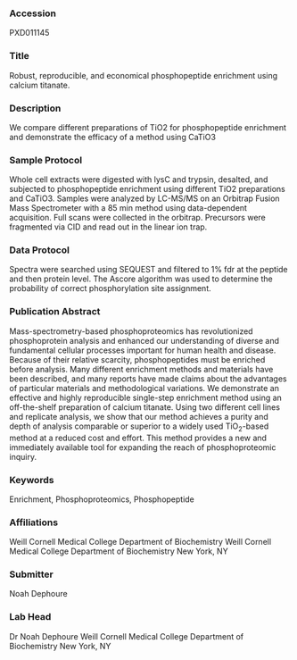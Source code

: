 ### Accession
PXD011145

### Title
Robust, reproducible, and economical phosphopeptide enrichment using calcium titanate.

### Description
We compare different preparations of TiO2 for phosphopeptide enrichment and demonstrate the efficacy of a method using CaTiO3

### Sample Protocol
Whole cell extracts were digested with lysC and trypsin, desalted, and subjected to phosphopeptide enrichment using different TiO2 preparations and CaTiO3. Samples were analyzed by LC-MS/MS on an Orbitrap Fusion Mass Spectrometer with a 85 min method using data-dependent acquisition. Full scans were collected in the orbitrap. Precursors were fragmented via CID and read out in the linear ion trap.

### Data Protocol
Spectra were searched using SEQUEST and filtered to 1% fdr at the peptide and then protein level. The Ascore algorithm was used to determine the probability of correct phosphorylation site assignment.

### Publication Abstract
Mass-spectrometry-based phosphoproteomics has revolutionized phosphoprotein analysis and enhanced our understanding of diverse and fundamental cellular processes important for human health and disease. Because of their relative scarcity, phosphopeptides must be enriched before analysis. Many different enrichment methods and materials have been described, and many reports have made claims about the advantages of particular materials and methodological variations. We demonstrate an effective and highly reproducible single-step enrichment method using an off-the-shelf preparation of calcium titanate. Using two different cell lines and replicate analysis, we show that our method achieves a purity and depth of analysis comparable or superior to a widely used TiO<sub>2</sub>-based method at a reduced cost and effort. This method provides a new and immediately available tool for expanding the reach of phosphoproteomic inquiry.

### Keywords
Enrichment, Phosphoproteomics, Phosphopeptide

### Affiliations
Weill Cornell Medical College
Department of Biochemistry
Weill Cornell Medical College Department of Biochemistry New York, NY

### Submitter
Noah Dephoure

### Lab Head
Dr Noah Dephoure
Weill Cornell Medical College Department of Biochemistry New York, NY


